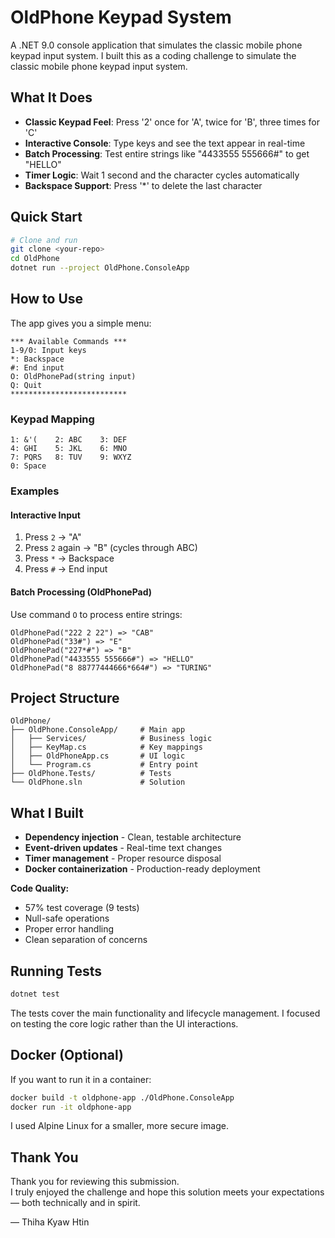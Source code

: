# OldPhone Keypad System

A .NET 9.0 console application that simulates the classic mobile phone keypad input system. 
I built this as a coding challenge to simulate the classic mobile phone keypad input system.

## What It Does

- **Classic Keypad Feel**: Press '2' once for 'A', twice for 'B', three times for 'C'
- **Interactive Console**: Type keys and see the text appear in real-time
- **Batch Processing**: Test entire strings like "4433555 555666#" to get "HELLO"
- **Timer Logic**: Wait 1 second and the character cycles automatically
- **Backspace Support**: Press '*' to delete the last character

## Quick Start

```bash
# Clone and run
git clone <your-repo>
cd OldPhone
dotnet run --project OldPhone.ConsoleApp
```

## How to Use

The app gives you a simple menu:

```
*** Available Commands ***
1-9/0: Input keys
*: Backspace
#: End input
O: OldPhonePad(string input)
Q: Quit
**************************
```

### Keypad Mapping
```
1: &'(    2: ABC    3: DEF
4: GHI    5: JKL    6: MNO
7: PQRS   8: TUV    9: WXYZ
0: Space
```

### Examples

#### Interactive Input
1. Press `2` → "A"
2. Press `2` again → "B" (cycles through ABC)
3. Press `*` → Backspace
4. Press `#` → End input

#### Batch Processing (OldPhonePad)
Use command `O` to process entire strings:
```
OldPhonePad("222 2 22") => "CAB"
OldPhonePad("33#") => "E"
OldPhonePad("227*#") => "B"
OldPhonePad("4433555 555666#") => "HELLO"
OldPhonePad("8 88777444666*664#") => "TURING"
```

## Project Structure

```
OldPhone/
├── OldPhone.ConsoleApp/     # Main app
│   ├── Services/            # Business logic
│   ├── KeyMap.cs            # Key mappings
│   ├── OldPhoneApp.cs       # UI logic
│   └── Program.cs           # Entry point
├── OldPhone.Tests/          # Tests
└── OldPhone.sln             # Solution
```

## What I Built

- **Dependency injection** - Clean, testable architecture
- **Event-driven updates** - Real-time text changes
- **Timer management** - Proper resource disposal
- **Docker containerization** - Production-ready deployment

**Code Quality:**
- 57% test coverage (9 tests)
- Null-safe operations
- Proper error handling
- Clean separation of concerns

## Running Tests

```bash
dotnet test
```

The tests cover the main functionality and lifecycle management. I focused on testing the core logic rather than the UI interactions.

## Docker (Optional)

If you want to run it in a container:

```bash
docker build -t oldphone-app ./OldPhone.ConsoleApp
docker run -it oldphone-app
```

I used Alpine Linux for a smaller, more secure image.

## Thank You

Thank you for reviewing this submission.  
I truly enjoyed the challenge and hope this solution meets your expectations — both technically and in spirit.

— Thiha Kyaw Htin